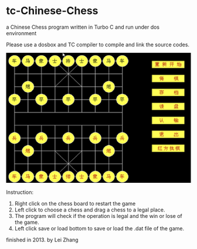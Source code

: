 # tc-Chinese-Chess
a Chinese Chess program written in Turbo C and run under dos environment 

Please use a dosbox and TC compiler to compile and link the source codes.

![solarized palette](./interface.png)

Instruction:
1. Right click on the chess board to restart the game
2. Left click to choose a chess and drag a chess to a legal place.
3. The program will check if the operation is legal and the win or lose of the game.
4. Left click save or load bottom to save or load the .dat file of the game.

finished in 2013. by Lei Zhang